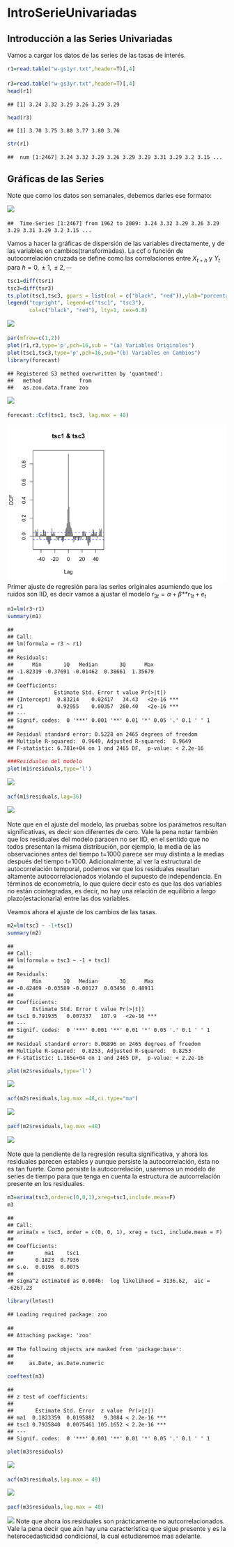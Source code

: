 IntroSerieUnivariadas
================

## Introducción a las Series Univariadas

Vamos a cargar los datos de las series de las tasas de interés.

``` r
r1=read.table("w-gs1yr.txt",header=T)[,4] 

r3=read.table("w-gs3yr.txt",header=T)[,4]
head(r1)
```

    ## [1] 3.24 3.32 3.29 3.26 3.29 3.29

``` r
head(r3)
```

    ## [1] 3.70 3.75 3.80 3.77 3.80 3.76

``` r
str(r1)
```

    ##  num [1:2467] 3.24 3.32 3.29 3.26 3.29 3.29 3.31 3.29 3.2 3.15 ...

## Gráficas de las Series

Note que como los datos son semanales, debemos darles ese formato:

![](IntroSeriesUnivariadas_files/figure-gfm/GráficasTasas-1.png)<!-- -->

    ##  Time-Series [1:2467] from 1962 to 2009: 3.24 3.32 3.29 3.26 3.29 3.29 3.31 3.29 3.2 3.15 ...

Vamos a hacer la gráficas de dispersión de las variables directamente, y
de las variables en cambios(transformadas). La ccf o función de
autocorrelación cruzada se define como las correlaciones entre
*X*<sub>*t* + *h*</sub> y *Y*<sub>*t*</sub> para *h* = 0,  ± 1,  ± 2, ⋯

``` r
tsc1=diff(tsr1)
tsc3=diff(tsr3)
ts.plot(tsc1,tsc3, gpars = list(col = c("black", "red")),ylab="porcentaje")
legend("topright", legend=c("tsc1", "tsc3"),
       col=c("black", "red"), lty=1, cex=0.8)
```

![](IntroSeriesUnivariadas_files/figure-gfm/Diagramas%20de%20dispersión-1.png)<!-- -->

``` r
par(mfrow=c(1,2))
plot(r1,r3,type='p',pch=16,sub = "(a) Variables Originales")
plot(tsc1,tsc3,type='p',pch=16,sub="(b) Variables en Cambios")
library(forecast)
```

    ## Registered S3 method overwritten by 'quantmod':
    ##   method            from
    ##   as.zoo.data.frame zoo

![](IntroSeriesUnivariadas_files/figure-gfm/Diagramas%20de%20dispersión-2.png)<!-- -->

``` r
forecast::Ccf(tsc1, tsc3, lag.max = 48) 
```

![](IntroSeriesUnivariadas_files/figure-gfm/Diagramas%20de%20dispersión-3.png)<!-- -->
Primer ajuste de regresión para las series originales asumiendo que los
ruidos son IID, es decir vamos a ajustar el modelo
*r*<sub>3*t*</sub> = *α* + *β**r*<sub>1*t*</sub> + *e*<sub>*t*</sub>

``` r
m1=lm(r3~r1)
summary(m1)
```

    ## 
    ## Call:
    ## lm(formula = r3 ~ r1)
    ## 
    ## Residuals:
    ##      Min       1Q   Median       3Q      Max 
    ## -1.82319 -0.37691 -0.01462  0.38661  1.35679 
    ## 
    ## Coefficients:
    ##             Estimate Std. Error t value Pr(>|t|)    
    ## (Intercept)  0.83214    0.02417   34.43   <2e-16 ***
    ## r1           0.92955    0.00357  260.40   <2e-16 ***
    ## ---
    ## Signif. codes:  0 '***' 0.001 '**' 0.01 '*' 0.05 '.' 0.1 ' ' 1
    ## 
    ## Residual standard error: 0.5228 on 2465 degrees of freedom
    ## Multiple R-squared:  0.9649, Adjusted R-squared:  0.9649 
    ## F-statistic: 6.781e+04 on 1 and 2465 DF,  p-value: < 2.2e-16

``` r
###Residuales del modelo
plot(m1$residuals,type='l')
```

![](IntroSeriesUnivariadas_files/figure-gfm/Ajuste%20Variables%20Originales-1.png)<!-- -->

``` r
acf(m1$residuals,lag=36)
```

![](IntroSeriesUnivariadas_files/figure-gfm/Ajuste%20Variables%20Originales-2.png)<!-- -->

Note que en el ajuste del modelo, las pruebas sobre los parámetros
resultan significativas, es decir son diferentes de cero. Vale la pena
notar también que los residuales del modelo paracen no ser IID, en el
sentido que no todos presentan la misma distribución, por ejemplo, la
media de las observaciones antes del tiempo t=1000 parece ser muy
distinta a la medias después del tiempo t=1000. Adicionalmente, al ver
la estructural de autocorrelación temporal, podemos ver que los
residuales resultan altamente autocorrelacionados violando el supuesto
de independencia. En términos de econometría, lo que quiere decir esto
es que las dos variables no están cointegradas, es decir, no hay una
relación de equilibrio a largo plazo(estacionaria) entre las dos
variables.

Veamos ahora el ajuste de los cambios de las tasas.

``` r
m2=lm(tsc3 ~ -1+tsc1) 
summary(m2)
```

    ## 
    ## Call:
    ## lm(formula = tsc3 ~ -1 + tsc1)
    ## 
    ## Residuals:
    ##      Min       1Q   Median       3Q      Max 
    ## -0.42469 -0.03589 -0.00127  0.03456  0.48911 
    ## 
    ## Coefficients:
    ##      Estimate Std. Error t value Pr(>|t|)    
    ## tsc1 0.791935   0.007337   107.9   <2e-16 ***
    ## ---
    ## Signif. codes:  0 '***' 0.001 '**' 0.01 '*' 0.05 '.' 0.1 ' ' 1
    ## 
    ## Residual standard error: 0.06896 on 2465 degrees of freedom
    ## Multiple R-squared:  0.8253, Adjusted R-squared:  0.8253 
    ## F-statistic: 1.165e+04 on 1 and 2465 DF,  p-value: < 2.2e-16

``` r
plot(m2$residuals,type='l')
```

![](IntroSeriesUnivariadas_files/figure-gfm/ajuste%20cambios%20en%20tasas-1.png)<!-- -->

``` r
acf(m2$residuals,lag.max =48,ci.type="ma")
```

![](IntroSeriesUnivariadas_files/figure-gfm/ajuste%20cambios%20en%20tasas-2.png)<!-- -->

``` r
pacf(m2$residuals,lag.max =48)
```

![](IntroSeriesUnivariadas_files/figure-gfm/ajuste%20cambios%20en%20tasas-3.png)<!-- -->

Note que la pendiente de la regresión resulta significativa, y ahora los
residuales parecen estables y aunque persiste la autocorrelación, ésta
no es tan fuerte. Como persiste la autocorrelación, usaremos un modelo
de series de tiempo para que tenga en cuenta la estructura de
autcorrelación presente en los residuales.

``` r
m3=arima(tsc3,order=c(0,0,1),xreg=tsc1,include.mean=F)
m3
```

    ## 
    ## Call:
    ## arima(x = tsc3, order = c(0, 0, 1), xreg = tsc1, include.mean = F)
    ## 
    ## Coefficients:
    ##          ma1    tsc1
    ##       0.1823  0.7936
    ## s.e.  0.0196  0.0075
    ## 
    ## sigma^2 estimated as 0.0046:  log likelihood = 3136.62,  aic = -6267.23

``` r
library(lmtest)
```

    ## Loading required package: zoo

    ## 
    ## Attaching package: 'zoo'

    ## The following objects are masked from 'package:base':
    ## 
    ##     as.Date, as.Date.numeric

``` r
coeftest(m3)
```

    ## 
    ## z test of coefficients:
    ## 
    ##       Estimate Std. Error  z value  Pr(>|z|)    
    ## ma1  0.1823359  0.0195882   9.3084 < 2.2e-16 ***
    ## tsc1 0.7935840  0.0075461 105.1652 < 2.2e-16 ***
    ## ---
    ## Signif. codes:  0 '***' 0.001 '**' 0.01 '*' 0.05 '.' 0.1 ' ' 1

``` r
plot(m3$residuals)
```

![](IntroSeriesUnivariadas_files/figure-gfm/series%20tasas-1.png)<!-- -->

``` r
acf(m3$residuals,lag.max = 48)
```

![](IntroSeriesUnivariadas_files/figure-gfm/series%20tasas-2.png)<!-- -->

``` r
pacf(m3$residuals,lag.max = 48)
```

![](IntroSeriesUnivariadas_files/figure-gfm/series%20tasas-3.png)<!-- -->
Note que ahora los residuales son prácticamente no autcorrelacionados.
Vale la pena decir que aún hay una característica que sigue presente y
es la heterocedasticidad condicional, la cual estudiaremos mas adelante.

